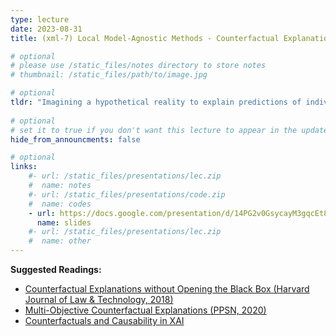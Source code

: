 ```yaml
---
type: lecture
date: 2023-08-31
title: (xml-7) Local Model-Agnostic Methods - Counterfactual Explanations.

# optional
# please use /static_files/notes directory to store notes
# thumbnail: /static_files/path/to/image.jpg

# optional
tldr: "Imagining a hypothetical reality to explain predictions of individual instances"
  
# optional
# set it to true if you don't want this lecture to appear in the updates section
hide_from_announcments: false

# optional
links: 
    #- url: /static_files/presentations/lec.zip
    #  name: notes
    #- url: /static_files/presentations/code.zip
    #  name: codes
    - url: https://docs.google.com/presentation/d/14PG2v0GsycayM3gqcEt8yehQco114KDmqzxFovREMtQ/edit?usp=sharing
      name: slides
    #- url: /static_files/presentations/lec.zip
    #  name: other
---
```


**Suggested Readings:**
- [Counterfactual Explanations without Opening the Black Box (Harvard Journal of Law & Technology, 2018)](https://arxiv.org/abs/1711.00399)
- [Multi-Objective Counterfactual Explanations (PPSN, 2020)](https://arxiv.org/abs/2004.11165)
- [Counterfactuals and Causability in XAI](https://arxiv.org/pdf/2103.04244.pdf)
